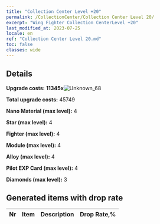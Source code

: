 ```yaml
---
title: "Collection Center Level +20"
permalink: /CollectionCenter/Collection Center Level 20/
excerpt: "Wing Fighter Collection CenterLevel +20"
last_modified_at: 2023-07-25
locale: en
ref: "Collection Center Level 20.md"
toc: false
classes: wide
---
```



## Details

 **Upgrade costs:** **11345x**![Unknown_68](/images/item/bh_img25_p.png)

 **Total upgrade costs:** 45749

 **Nano Material (max level):** 4

 **Star (max level):** 4

 **Fighter (max level):** 4

 **Module (max level):** 4

 **Alloy (max level):** 4

 **Pilot EXP Card (max level):** 4

 **Diamonds (max level):** 3

## Generated items with drop rate

  |  Nr |     Item   |    Description   |  Drop Rate,% |
  |:----|:----------:|:-----------------|:-------------|

